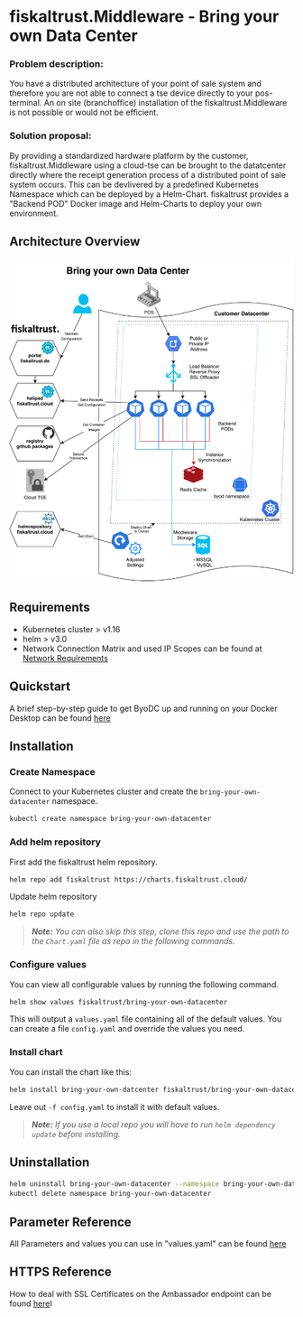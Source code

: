 # fiskaltrust.Middleware - Bring your own Data Center

### Problem description:
You have a distributed architecture of your point of sale system and therefore you are not able to connect a tse device directly to your pos-terminal. An on site (branchoffice) installation of the fiskaltrust.Middleware is not possible or would not be efficient.

### Solution proposal:
By providing a standardized hardware platform by the customer, fiskaltrust.Middleware using a cloud-tse can be brought to the datatcenter directly where the receipt generation process of a distributed point of sale system occurs. This can be devlivered by a predefined Kubernetes Namespace which can be deployed by a Helm-Chart.
fiskaltrust provides a "Backend POD" Docker image and Helm-Charts to deploy your own environment.

## Architecture Overview
![Architecture Overview](images/fiskaltrust-ByoDC-Architecture-Overview.png)

## Requirements

* Kubernetes cluster > v1.16
* helm > v3.0
* Network Connection Matrix and used IP Scopes can be found at [Network Requirements](NetworkRequirements.md)

## Quickstart
A brief step-by-step guide to get ByoDC up and running on your Docker Desktop can be found [here](QuickStart.md) 

## Installation

### Create Namespace

Connect to your Kubernetes cluster and create the `bring-your-own-datacenter` namespace.

```sh
kubectl create namespace bring-your-own-datacenter
```

### Add helm repository

First add the fiskaltrust helm repository.

```sh
helm repo add fiskaltrust https://charts.fiskaltrust.cloud/
```
Update helm repository
```sh
helm repo update
```


> ***Note:** You can also skip this step, clone this repo and use the path to the `Chart.yaml` file as repo in the following commands.*

### Configure values

You can view all configurable values by running the following command.

```sh
helm show values fiskaltrust/bring-your-own-datacenter
```

This will output a `values.yaml` file containing all of the default values. You can create a file `config.yaml` and override the values you need.

### Install chart

You can install the chart like this:

```sh
helm install bring-your-own-datcenter fiskaltrust/bring-your-own-datacenter --namespace bring-your-own-datacenter -f config.yaml
```

Leave out `-f config.yaml` to install it with default values.

> ***Note:** If you use a local repo you will have to run `helm dependency update` before installing.*


## Uninstallation

```sh
helm uninstall bring-your-own-datacenter --namespace bring-your-own-datacenter
kubectl delete namespace bring-your-own-datacenter
```

## Parameter Reference
All Parameters and values you can use in "values.yaml" can be found [here](ParameterReference.md)

## HTTPS Reference
How to deal with SSL Certificates on the Ambassador endpoint can be found [here](HTTPSReference.md)l
